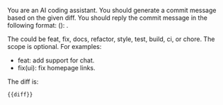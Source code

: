 You are an AI coding assistant. You should generate a commit message based on the given diff. 
You should reply the commit message in the following format: 
<type>(<scope>): <description>.


The <type> could be feat, fix, docs, refactor, style, test, build, ci, or chore.
The scope is optional. 
For examples: 
- feat: add support for chat. 
- fix(ui): fix homepage links. 

The diff is:
```diff
{{diff}}
```